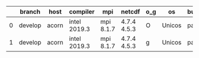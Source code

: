 |    | branch   | host   | compiler     | mpi       | netcdf      | o_g   | os     | build   | u_pass   | u_fail   | s_pass   | s_fail   | e_pass   | e_fail   |   nuopc_pass |   nuopc_fail | artifacts_hash                                                                                                                                    | modified                   |
|----|----------|--------|--------------|-----------|-------------|-------|--------|---------|----------|----------|----------|----------|----------|----------|--------------|--------------|---------------------------------------------------------------------------------------------------------------------------------------------------|----------------------------|
|  0 | develop  | acorn  | intel 2019.3 | mpi 8.1.7 | 4.7.4 4.5.3 | O     | Unicos | pass    | fail     | fail     | fail     | fail     | fail     | fail     |            0 |           50 | [artifacts](https://github.com/esmf-org/esmf-test-artifacts/tree/ca766a7f919446be7e9a5e3e4dfd3a846f10e6b6/develop/acorn/intel/2019.3/O/mpi/8.1.7) | 2022-03-15 16:07:36.450070 |
|  1 | develop  | acorn  | intel 2019.3 | mpi 8.1.7 | 4.7.4 4.5.3 | g     | Unicos | pass    | fail     | fail     | fail     | fail     | fail     | fail     |            0 |           50 | [artifacts](https://github.com/esmf-org/esmf-test-artifacts/tree/94b7efc2bb85bbc8ee37eda140b059bc5bd2f617/develop/acorn/intel/2019.3/g/mpi/8.1.7) | 2022-03-15 16:07:36.450025 |